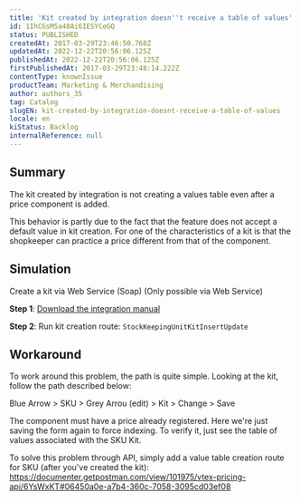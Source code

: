 ```yaml
---
title: 'Kit created by integration doesn''t receive a table of values'
id: 1IhCGsM5a48Ai6IESYCeGQ
status: PUBLISHED
createdAt: 2017-03-29T23:46:50.768Z
updatedAt: 2022-12-22T20:56:06.125Z
publishedAt: 2022-12-22T20:56:06.125Z
firstPublishedAt: 2017-03-29T23:48:14.222Z
contentType: knownIssue
productTeam: Marketing & Merchandising
author: authors_35
tag: Catalog
slugEN: kit-created-by-integration-doesnt-receive-a-table-of-values
locale: en
kiStatus: Backlog
internalReference: null
---
```


## Summary

The kit created by integration is not creating a values table even after a price component is added. 

This behavior is partly due to the fact that the feature does not accept a default value in kit creation. For one of the characteristics of a kit is that the shopkeeper can practice a price different from that of the component.

## Simulation

Create a kit via Web Service (Soap) (Only possible via Web Service)

**Step 1**:
[Download the integration manual](https://help.vtex.com/en/tutorial/manual-of-classes-and-methods-used-on-webservice)

**Step 2**:
Run kit creation route: `StockKeepingUnitKitInsertUpdate`

## Workaround

To work around this problem, the path is quite simple. Looking at the kit, follow the path described below:

Blue Arrow > SKU > Grey Arrou (edit) > Kit > Change > Save

The component must have a price already registered. Here we're just saving the form again to force indexing. To verify it, just see the table of values associated with the SKU Kit.

To solve this problem through API, simply add a value table creation route for SKU (after you've created the kit): https://documenter.getpostman.com/view/101975/vtex-pricing-api/6YsWxKT#06450a0e-a7b4-360c-7058-3095cd03ef08

